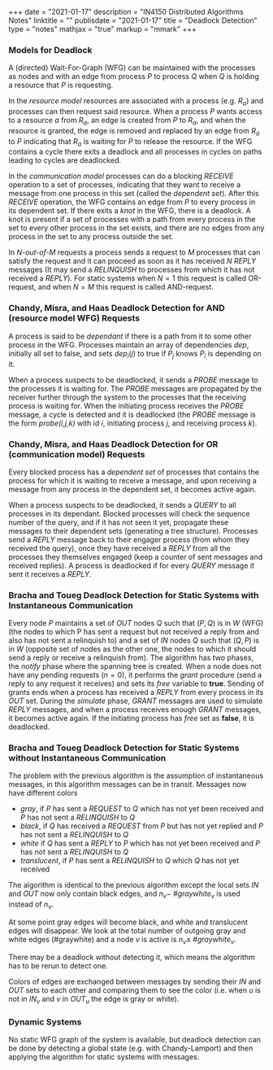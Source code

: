+++
date = "2021-01-17"
description = "IN4150 Distributed Algorithms Notes"
linktitle = ""
publisdate = "2021-01-17"
title = "Deadlock Detection"
type = "notes"
mathjax = "true"
markup = "mmark"
+++

### Models for Deadlock

A (directed) Wait-For-Graph (WFG) can be maintained with the processes as nodes and with an edge from process $P$ to process $Q$ when $Q$ is holding a resource that $P$ is requesting.

In the _resource model_ resources are associated with a process (e.g. $R_a$) and processes can then request said  resource. When a process $P$ wants access to a resource $a$ from $R_a$, an edge is created from $P$ to $R_a$, and when the resource is granted, the edge is removed and replaced by an edge from $R_a$ to $P$ indicating that $R_a$ is waiting for $P$ to release the resource. If the WFG contains a cycle there exits a deadlock and all processes in cycles on paths leading to cycles are deadlocked.

In the _communication model_ processes can do a blocking _RECEIVE_ operation to a set of processes, indicating that they want to receive a message from one process in this set (called the _dependent set_). After this _RECEIVE_ operation, the WFG contains an edge from $P$ to every process in its dependent set. If there exits a _knot_ in the WFG, there is a deadlock. A knot is present if a set of processes with a path from every process in the set to every other process in the set exists, and there are no edges from any process in the set to any process outside the set.

In _N-out-of-M_ requests a process sends a request to $M$ processes that can satisfy the request and it can proceed as soon as it has received $N$ _REPLY_ messages (It may send a _RELINQUISH_ to processes from which it has not received a _REPLY_). For static systems when $N=1$ this request is called OR-request, and when $N=M$ this request is called AND-request.

### Chandy, Misra, and Haas Deadlock Detection for AND (resource model WFG) Requests

A process is said to be _dependant_ if there is a path from it to some other process in the WFG. Processes maintain an array of dependencies _dep_, initially all set to false, and sets $dep_i(j)$ to true if $P_j$ knows $P_i$ is depending on it.

When a process suspects to be deadlocked, it sends a _PROBE_ message to the processes it is waiting for. The _PROBE_ messages are propagated by the receiver further through the system to the processes that the receiving process is waiting for. When the initiating process receives the _PROBE_ message, a cycle is detected and it is deadlocked (the _PROBE_ message is the form _probe(i,j,k)_ with id _i_, initiating process _j_, and receiving process _k_).

### Chandy, Misra, and Haas Deadlock Detection for OR (communication model) Requests

Every blocked process has a _dependent set_ of processes that contains the process for which it is waiting to receive a message, and upon receiving a message from any process in the dependent set, it becomes active again.

When a process suspects to be deadlocked, it sends a _QUERY_ to all processes in its dependant. Blocked processes will check the sequence number of the query, and if it has not seen it yet, propagate these messages to their dependent sets (generating a tree structure). Processes send a _REPLY_ message back to their engager process (from whom they received the query), once they have received a _REPLY_ from all the processes they themselves engaged (keep a counter of sent messages and received replies). A process is deadlocked if for every _QUERY_ message it sent it receives a _REPLY_.

### Bracha and Toueg Deadlock Detection for Static Systems with Instantaneous Communication

Every node $P$ maintains a set of _OUT_ nodes $Q$ such that $(P,Q)$ is in $W$ (WFG) (the nodes to which P has sent a request but not received a reply from and also has not sent a relinquish to) and a set of _IN_ nodes $Q$ such that $(Q,P)$ is in $W$ (opposite set of nodes as the other one, the nodes to which it should send a reply or receive a relinquish from). The algorithm has two phases, the _notify_ phase where the spanning tree is created. When a node does not have any pending requests ($n=0$), it performs the _grant_ procedure (send a reply to any request it receives) and sets its _free_ variable to **true**. Sending of grants ends when a process has received a _REPLY_ from every process in its _OUT_ set. During the _simulate_ phase, _GRANT_ messages are used to simulate _REPLY_ messages, and when a process receives enough _GRANT_ messages, it becomes active again. If the initiating process has _free_ set as **false**, it is deadlocked.

### Bracha and Toueg Deadlock Detection for Static Systems without Instantaneous Communication

The problem with the previous algorithm is the assumption of instantaneous messages, in this algorithm messages can be in transit. Messages now have different colors

- _gray_, if $P$ has sent a _REQUEST_ to $Q$ which has not yet been received and $P$ has not sent a _RELINQUISH_ to $Q$
- _black_, if $Q$ has received a _REQUEST_ from $P$ but has not yet replied and $P$ has not sent a _RELINQUISH_ to $Q$
- _white_ if $Q$ has sent a _REPLY_ to $P$ which has not yet been received and $P$ has not sent a _RELINQUISH_ to $Q$
- _translucent_, if $P$ has sent a _RELINQUISH_ to $Q$ which $Q$ has not yet received

The algorithm is identical to the previous algorithm except the local sets _IN_ and _OUT_ now only contain black edges, and $n_v-$ #$graywhite_v$ is used instead of $n_v$.

At some point gray edges will become black, and white and translucent edges will disappear. We look at the total number of outgoing gray and white edges (#graywhite) and a node $v$ is active is $n_v\le$ #$graywhite_v$.

There may be a deadlock without detecting it, which means the algorithm has to be rerun to detect one.

Colors of edges are exchanged between messages by sending their _IN_ and _OUT_ sets to each other and comparing them to see the color (i.e. when  $u$ is not in $IN_v$ and $v$ in $OUT_u$ the edge is gray or white).

### Dynamic Systems

No static WFG graph of the system is available, but deadlock detection can be done by detecting a global state (e.g. with Chandy-Lamport) and then applying the algorithm for static systems with messages.
